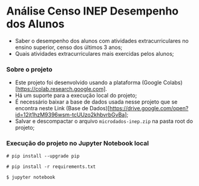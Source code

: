 # Análise Censo INEP Desempenho dos Alunos

- Saber o desempenho dos alunos com atividades extracurriculares no ensino superior, censo dos últimos 3 anos;
- Quais atividades extracurriculares mais exercidas pelos alunos;

### Sobre o projeto

- Este projeto foi desenvolvido usando a plataforma (Google Colabs)[https://colab.research.google.com].
- Há um suporte para a execução local do projeto;
- É necessário baixar a base de dados usada nesse projeto que se encontra neste Link (Base de Dados)[https://drive.google.com/open?id=12jt1hzM9396wsm-tcUUzo2khbvrbGvBa];
- Salvar e descompactar o arquivo ```microdados-inep.zip``` na pasta root do projeto;

### Execução do projeto no Jupyter Notebook local
```
# pip install --upgrade pip
```
```
# pip install -r requirements.txt
```
```
$ jupyter notebook
```
